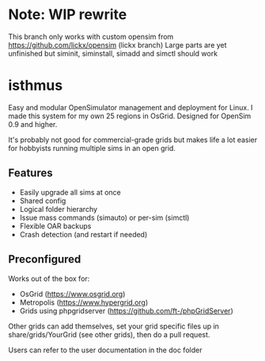 # Note: WIP rewrite

This branch only works with custom opensim from https://github.com/lickx/opensim (lickx branch)
Large parts are yet unfinished but siminit, siminstall, simadd and simctl should work

# isthmus
Easy and modular OpenSimulator management and deployment for Linux. I made this system for my own 25 regions in OsGrid. Designed for OpenSim 0.9 and higher.

It's probably not good for commercial-grade grids but makes life a lot easier for hobbyists running multiple sims in an open grid.

## Features
  * Easily upgrade all sims at once
  * Shared config
  * Logical folder hierarchy
  * Issue mass commands (simauto) or per-sim (simctl)
  * Flexible OAR backups
  * Crash detection (and restart if needed)
  
## Preconfigured
Works out of the box for:

  * OsGrid (https://www.osgrid.org)
  * Metropolis (https://www.hypergrid.org)
  * Grids using phpgridserver (https://github.com/ft-/phpGridServer)

Other grids can add themselves, set your grid specific files up in  
share/grids/YourGrid (see other grids), then do a pull request.

Users can refer to the user documentation in the doc folder
